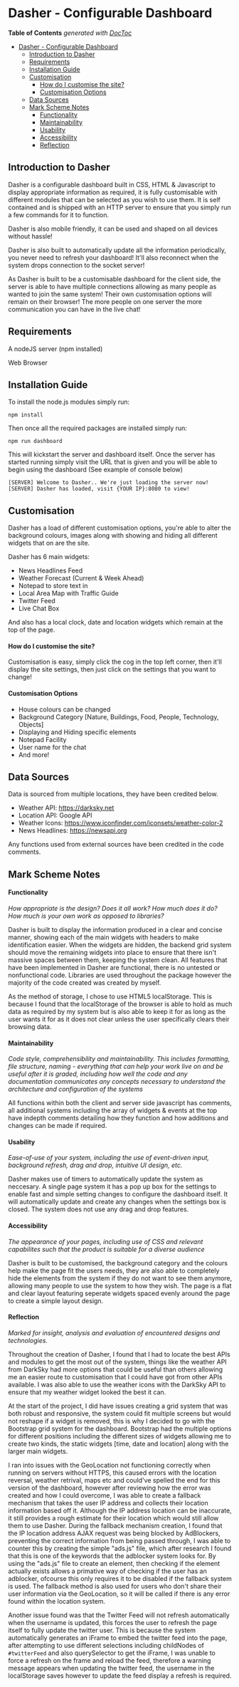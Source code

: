 # Dasher - Configurable Dashboard
**Table of Contents**  *generated with [DocToc](http://doctoc.herokuapp.com/)*

- [Dasher - Configurable Dashboard](#)
	- [Introduction to Dasher](#introduction-to-dasher)
	- [Requirements](#requirements)
	- [Installation Guide](#installation-guide)
	- [Customisation](#cusomisation)
        - [How do I customise the site?](#how-do-i-customise-the-site)
        - [Customisation Options](#customisation-options)
	- [Data Sources](#data-sources)
	- [Mark Scheme Notes](#mark-scheme-notes)
        - [Functionality](#functionality)
        - [Maintainability](#maintainability)
        - [Usability](#usability)
        - [Accessibility](#accessibility)
        - [Reflection](#reflection)

## Introduction to Dasher
Dasher is a configurable dashboard built in CSS, HTML &amp; Javascript to display appropriate information as required, 
it is fully customisable with different modules that can be selected as you wish to use them. It is self contained and 
is shipped with an HTTP server to ensure that you simply run a few commands for it to function.

Dasher is also mobile friendly, it can be used and shaped on all devices without hassle!

Dasher is also built to automatically update all the information periodically, you never need to refresh your dashboard!
It'll also reconnect when the system drops connection to the socket server!

As Dasher is built to be a customisable dashboard for the client side, the server is able to have multiple connections
allowing as many people as wanted to join the same system! Their own customisation options will remain on their 
browser! The more people on one server the more communication you can have in the live chat!

## Requirements
A nodeJS server (npm installed)

Web Browser

## Installation Guide
To install the node.js modules simply run:

```
npm install
```

Then once all the required packages are installed simply run:

```
npm run dashboard
```

This will kickstart the server and dashboard itself. Once the server has started running simply visit the URL that is 
given and you will be able to begin using the dashboard (See example of console below)

```
[SERVER] Welcome to Dasher.. We're just loading the server now!
[SERVER] Dasher has loaded, visit {YOUR IP}:8080 to view!
```

## Customisation
Dasher has a load of different customisation options, you're able to alter the background colours, images along with
showing and hiding all different widgets that on are the site. 

Dasher has 6 main widgets:
* News Headlines Feed
* Weather Forecast (Current & Week Ahead)
* Notepad to store text in
* Local Area Map with Traffic Guide
* Twitter Feed
* Live Chat Box

And also has a local clock, date and location widgets which remain at the top of the page.

#### How do I customise the site?
Customisation is easy, simply click the cog in the top left corner, then it'll display the site settings, then just 
click on the settings that you want to change!

#### Customisation Options
- House colours can be changed
- Background Category [Nature, Buildings, Food, People, Technology, Objects]
- Displaying and Hiding specific elements
- Notepad Facility
- User name for the chat
- And more!

## Data Sources
Data is sourced from multiple locations, they have been credited below.

- Weather API: https://darksky.net
- Location API: Google API
- Weather Icons: https://www.iconfinder.com/iconsets/weather-color-2
- News Headlines: https://newsapi.org

Any functions used from external sources have been credited in the code comments.

## Mark Scheme Notes
#### Functionality
_How appropriate is the design? Does it all work? How much does it do? How much is your own work as opposed to libraries?_

Dasher is built to display the information produced in a clear and concise manner, showing each of the main widgets 
with headers to make identification easier. When the widgets are hidden, the backend grid system should move the 
remaining widgets into place to ensure that there isn't massive spaces between them, keeping the system clean. All 
features that have been implemented in Dasher are functional, there is no untested or nonfunctional code. Libraries 
are used throughout the package however the majority of the code created was created by myself.

As the method of storage, I chose to use HTML5 localStorage. This is because I found that the localStorage of the browser
is able to hold as much data as required by my system but is also able to keep it for as long as the user wants it for as
it does not clear unless the user specifically clears their browsing data.

#### Maintainability
_Code style, comprehensibility and maintainability. This includes formatting, file structure, naming - everything that 
can help your work live on and be useful after it is graded, including how well the code and any documentation 
communicates any concepts necessary to understand the architecture and configuration of the systems_

All functions within both the client and server side javascript has comments, all additional systems including the 
array of widgets & events at the top have indepth comments detailing how they function and how additions and changes
can be made if required.

#### Usability
_Ease-of-use of your system, including the use of event-driven input, background refresh, drag and drop, intuitive UI 
design, etc._

Dasher makes use of timers to automatically update the system as neccesary. A single page system it has a pop up box
for the settings to enable fast and simple setting changes to configure the dashboard itself. It will automatically
update and create any changes when the settings box is closed. The system does not use any drag and drop features.

#### Accessibility
_The appearance of your pages, including use of CSS and relevant capabilites such that the product is suitable for a 
diverse audience_

Dasher is built to be customised, the background category and the colours help make the page fit the users needs, they
are also able to completely hide the elements from the system if they do not want to see them anymore, allowing many
people to use the system to how they wish. The page is a flat and clear layout featuring seperate widgets spaced evenly
around the page to create a simple layout design.

#### Reflection
_Marked for insight, analysis and evaluation of encountered designs and technologies._

Throughout the creation of Dasher, I found that I had to locate the best APIs and modules to get the most out of the
system, things like the weather API from DarkSky had more options that could be useful than others allowing me an easier
route to customisation that I could have got from other APIs available. I was also able to use the weather icons with
the DarkSky API to ensure that my weather widget looked the best it can.

At the start of the project, I did have issues creating a grid system that was both robust and responsive, the system
could fit multiple screens but would not reshape if a widget is removed, this is why I decided to go with the Bootstrap
grid system for the dashboard. Bootstrap had the multiple options for different positions including the different sizes
of widgets allowing me to create two kinds, the static widgets [time, date and location] along with the larger main widgets.

I ran into issues with the GeoLocation not functioning correctly when running on servers without HTTPS, this caused errors
with the location reversal, weather retrival, maps etc and could've spelled the end for this version of the dashboard,
however after reviewing how the error was created and how I could overcome, I was able to create a fallback mechanism
that takes the user IP address and collects their location information based off it. Although the IP address location can be 
inaccurate, it still provides a rough estimate for their location which would still allow them to use Dasher. During the
fallback mechanism creation, I found that the IP location address AJAX request was being blocked by AdBlockers, preventing
the correct information from being passed through, I was able to counter this by creating the simple "ads.js" file, which
after research I found that this is one of the keywords that the adblocker system looks for. By using the "ads.js" file to
create an element, then checking if the element actually exists allows a primative way of checking if the user has an adblocker,
ofcourse this only requires it to be disabled if the fallback system is used. The fallback method is also used for users
who don't share their user information via the GeoLocation, so it will be called if there is any error found within the
location system.

Another issue found was that the Twitter Feed will not refresh automatically when the username is updated, this forces
the user to refresh the page itself to fully update the twitter user. This is because the system automatically generates
an iFrame to embed the twitter feed into the page, after attempting to use different selections including childNodes of
`#twitterFeed` and also querySelector to get the iFrame, I was unable to force a refresh on the frame and reload the 
feed, therefore a warning message appears when updating the twitter feed, the username in the localStorage saves however
to update the feed display a refresh is required.
